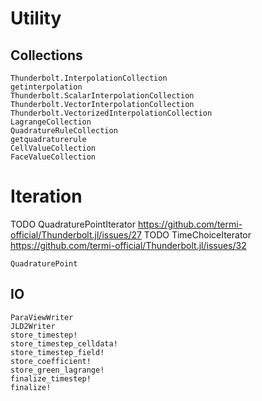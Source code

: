 # Utility

## Collections

```@docs
Thunderbolt.InterpolationCollection
getinterpolation
Thunderbolt.ScalarInterpolationCollection
Thunderbolt.VectorInterpolationCollection
Thunderbolt.VectorizedInterpolationCollection
LagrangeCollection
QuadratureRuleCollection
getquadraturerule
CellValueCollection
FaceValueCollection
```

# Iteration

TODO QuadraturePointIterator https://github.com/termi-official/Thunderbolt.jl/issues/27
TODO TimeChoiceIterator https://github.com/termi-official/Thunderbolt.jl/issues/32

```@devdocs
QuadraturePoint
```

## IO

```@docs
ParaViewWriter
JLD2Writer
store_timestep!
store_timestep_celldata!
store_timestep_field!
store_coefficient!
store_green_lagrange!
finalize_timestep!
finalize!
```
